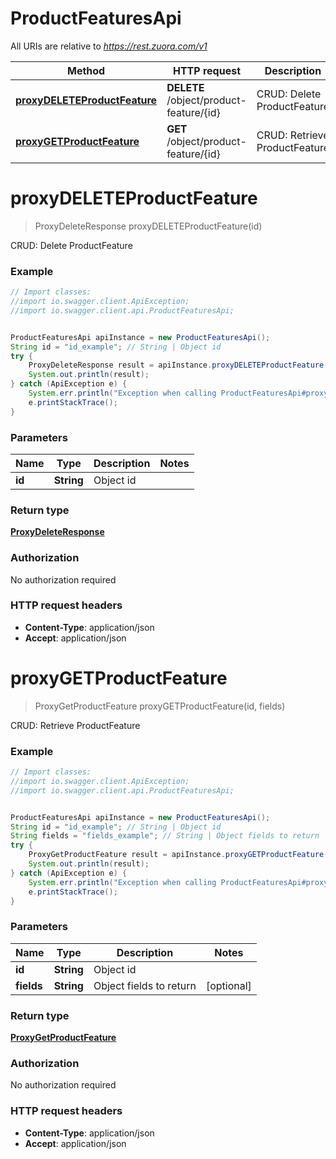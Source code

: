 # ProductFeaturesApi

All URIs are relative to *https://rest.zuora.com/v1*

Method | HTTP request | Description
------------- | ------------- | -------------
[**proxyDELETEProductFeature**](ProductFeaturesApi.md#proxyDELETEProductFeature) | **DELETE** /object/product-feature/{id} | CRUD: Delete ProductFeature
[**proxyGETProductFeature**](ProductFeaturesApi.md#proxyGETProductFeature) | **GET** /object/product-feature/{id} | CRUD: Retrieve ProductFeature


<a name="proxyDELETEProductFeature"></a>
# **proxyDELETEProductFeature**
> ProxyDeleteResponse proxyDELETEProductFeature(id)

CRUD: Delete ProductFeature



### Example
```java
// Import classes:
//import io.swagger.client.ApiException;
//import io.swagger.client.api.ProductFeaturesApi;


ProductFeaturesApi apiInstance = new ProductFeaturesApi();
String id = "id_example"; // String | Object id
try {
    ProxyDeleteResponse result = apiInstance.proxyDELETEProductFeature(id);
    System.out.println(result);
} catch (ApiException e) {
    System.err.println("Exception when calling ProductFeaturesApi#proxyDELETEProductFeature");
    e.printStackTrace();
}
```

### Parameters

Name | Type | Description  | Notes
------------- | ------------- | ------------- | -------------
 **id** | **String**| Object id |

### Return type

[**ProxyDeleteResponse**](ProxyDeleteResponse.md)

### Authorization

No authorization required

### HTTP request headers

 - **Content-Type**: application/json
 - **Accept**: application/json

<a name="proxyGETProductFeature"></a>
# **proxyGETProductFeature**
> ProxyGetProductFeature proxyGETProductFeature(id, fields)

CRUD: Retrieve ProductFeature



### Example
```java
// Import classes:
//import io.swagger.client.ApiException;
//import io.swagger.client.api.ProductFeaturesApi;


ProductFeaturesApi apiInstance = new ProductFeaturesApi();
String id = "id_example"; // String | Object id
String fields = "fields_example"; // String | Object fields to return
try {
    ProxyGetProductFeature result = apiInstance.proxyGETProductFeature(id, fields);
    System.out.println(result);
} catch (ApiException e) {
    System.err.println("Exception when calling ProductFeaturesApi#proxyGETProductFeature");
    e.printStackTrace();
}
```

### Parameters

Name | Type | Description  | Notes
------------- | ------------- | ------------- | -------------
 **id** | **String**| Object id |
 **fields** | **String**| Object fields to return | [optional]

### Return type

[**ProxyGetProductFeature**](ProxyGetProductFeature.md)

### Authorization

No authorization required

### HTTP request headers

 - **Content-Type**: application/json
 - **Accept**: application/json

